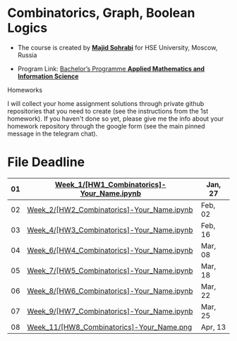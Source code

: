# Combinatorics, Graph, Boolean Logics

- The course is created by [**Majid Sohrabi**](https://www.hse.ru/en/org/persons/401648437) for HSE University, Moscow, Russia

- Program Link: [Bachelor’s Programme **Applied Mathematics and Information Science**](https://www.hse.ru/en/ba/ami/)

Homeworks

I will collect your home assignment solutions through private github repositories that you need to create (see the instructions from the 1st homework). If you haven't done so yet, please give me the info about your homework repository through the google form (see the main pinned message in the telegram chat).

#	File	Deadline

| 01 | [Week_1/[HW1_Combinatorics]-Your_Name.ipynb](Week_1/[HW1_Combinatorics]-Your_Name.ipynb) | Jan, 27 |
| -- | ------------------------| ------- |
| 02 | [Week_2/[HW2_Combinatorics]-Your_Name.ipynb](Week_2/[HW2_Combinatorics]-Your_Name.ipynb) | Feb, 02 | 
| 03 | [Week_4/[HW3_Combinatorics]-Your_Name.ipynb](Week_4/[HW3_Combinatorics]-Your_Name.ipynb) | Feb, 16 |
| 04 | [Week_6/[HW4_Combinatorics]-Your_Name.ipynb](Week_6/[HW4_Combinatorics]-Your_Name.ipynb) | Mar, 08 |
| 05 | [Week_7/[HW5_Combinatorics]-Your_Name.ipynb](Week_7/[HW5_Combinatorics]-Your_Name.ipynb) | Mar, 18 |
| 06 | [Week_8/[HW6_Combinatorics]-Your_Name.ipynb](Week_8/[HW6_Combinatorics]-Your_Name.ipynb) | Mar, 22 |
| 07 | [Week_9/[HW7_Combinatorics]-Your_Name.ipynb](Week_9/[HW7_Combinatorics]-Your_Name.ipynb) | Mar, 25 |
| 08 | [Week_11/[HW8_Combinatorics]-Your_Name.png](Week_11/[HW8_Combinatorics]-Your_Name.png) | Apr, 13 |


